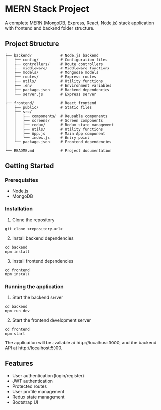 # MERN Stack Project

A complete MERN (MongoDB, Express, React, Node.js) stack application with frontend and backend folder structure.

## Project Structure

```
├── backend/             # Node.js backend
│   ├── config/          # Configuration files
│   ├── controllers/     # Route controllers
│   ├── middleware/      # Middleware functions
│   ├── models/          # Mongoose models
│   ├── routes/          # Express routes
│   ├── utils/           # Utility functions
│   ├── .env             # Environment variables
│   ├── package.json     # Backend dependencies
│   └── server.js        # Express server
│
├── frontend/            # React frontend
│   ├── public/          # Static files
│   ├── src/
│   │   ├── components/  # Reusable components
│   │   ├── screens/     # Screen components
│   │   ├── redux/       # Redux state management
│   │   ├── utils/       # Utility functions
│   │   ├── App.js       # Main App component
│   │   └── index.js     # Entry point
│   └── package.json     # Frontend dependencies
│
└── README.md            # Project documentation
```

## Getting Started

### Prerequisites
- Node.js
- MongoDB

### Installation

1. Clone the repository
```
git clone <repository-url>
```

2. Install backend dependencies
```
cd backend
npm install
```

3. Install frontend dependencies
```
cd frontend
npm install
```

### Running the application

1. Start the backend server
```
cd backend
npm run dev
```

2. Start the frontend development server
```
cd frontend
npm start
```

The application will be available at http://localhost:3000, and the backend API at http://localhost:5000.

## Features

- User authentication (login/register)
- JWT authentication
- Protected routes
- User profile management
- Redux state management
- Bootstrap UI
